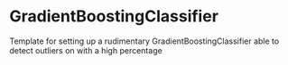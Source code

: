 # GradientBoostingClassifier
Template for setting up a rudimentary GradientBoostingClassifier able to detect outliers on with a high percentage
